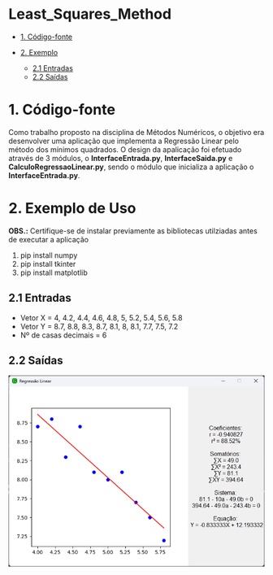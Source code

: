 # Least_Squares_Method

<!-- TOC -->

- [1. Código-fonte](#1-código-fonte)

- [2. Exemplo](#2-exemplo)
    - [2.1 Entradas](#21-entradas)
    - [2.2 Saídas](#22-saídas)

<!-- /TOC -->

# 1. Código-fonte

Como trabalho proposto na disciplina de Métodos Numéricos, o objetivo era desenvolver uma aplicação que implementa a Regressão Linear pelo método dos mínimos quadrados.
O design da apalicação foi efetuado através de 3 módulos, o **InterfaceEntrada.py**, **InterfaceSaida.py** e **CalculoRegressaoLinear.py**, sendo o módulo que inicializa a aplicação o **InterfaceEntrada.py**.

# 2. Exemplo de Uso

**OBS.:** Certifique-se de instalar previamente as bibliotecas utilziadas antes de executar a aplicação

1. pip install numpy
2. pip install tkinter
3. pip install matplotlib

## 2.1 Entradas

- Vetor X = 4, 4.2, 4.4, 4.6, 4.8, 5, 5.2, 5.4, 5.6, 5.8
- Vetor Y = 8.7, 8.8, 8.3, 8.7, 8.1, 8, 8.1, 7.7, 7.5, 7.2
- Nº de casas decimais = 6


## 2.2 Saídas

![Janela de resultados com base nas entradas](./figuras/fig.png)
